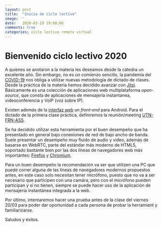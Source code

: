 ```yaml
---
layout: post
title:  "Inicio de ciclo lectivo"
image: ''
date:   2020-03-18 19:00:00
comments: true
categories: ciclo lectivo remoto virtual
---
```


# Bienvenido ciclo lectivo 2020

A quienes se anotaron a la materia les deseamos desde la cátedra un excelente
año. Sin embargo, no es un comienzo sencillo, la pandemia del [COVID-19](https://www.who.int/emergencies/diseases/novel-coronavirus-2019)
nos obliga a utilizar nuevas metodología de dictado de clases. Desde la práctica
de la materia hemos decidido avanzar con [Jitsi](jitsi.org).
Básicamente es una colección de aplicaciones web multiplataforma *open-source*,
que consta de aplicaciones de mensajería instantanea, videoconferencia y VoIP (voz sobre IP).

Existen además de la [interfaz web](https://meet.jit.si/) un *front-end* para Android.
Para el dictado de la primera clase práctica, definiremos la reunión/meeting [UTN-FRN-ASS](https://meet.jit.si/UTN-FRN-ASS).

Se ha decidido utilizar esta herramienta por el buen desempeño que ha presentado
en general bajo conexiones de red de bajo ancho de banda. Suele presentar un
desempeño muy fluido de audio y video, además de basarse en WebRTC, parte del
estándar más moderno de HTML5, soportado bastante bien por las dos líneas de
navegadores web más importantes: [Firefox](https://www.mozilla.org/) y
[Chromium](https://www.chromium.org/).

Para un buen desempeño la recomendación va ser que utilizen una PC que puede
correr alguna de las líneas de navegadores modernos propuestos antes, en este
caso solo necesitan tener micrófono, puesto que no va a ser necesario que
participen con una camára, pero con el micrófono pueden participan y si no
tienen, siempre se puede hacer uso de la aplicación de mensajería
instantánea integrada a la web.

Por último, intentaremos hacer una prueba antes de la clase del viernes 20/03
para poder dar oportunidad a cada persona de probar la herramient y
familiarizarse.

Saludos y éxitos.
